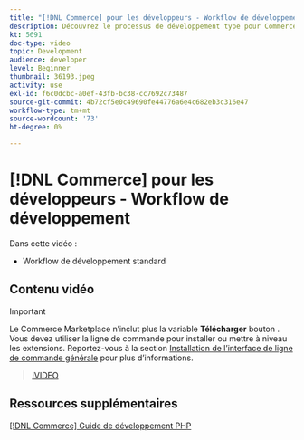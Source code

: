 ```yaml
---
title: "[!DNL Commerce] pour les développeurs - Workflow de développement"
description: Découvrez le processus de développement type pour Commerce.
kt: 5691
doc-type: video
topic: Development
audience: developer
level: Beginner
thumbnail: 36193.jpeg
activity: use
exl-id: f6c0dcbc-a0ef-43fb-bc38-cc7692c73487
source-git-commit: 4b72cf5e0c49690fe44776a6e4c682eb3c316e47
workflow-type: tm+mt
source-wordcount: '73'
ht-degree: 0%

---
```


# [!DNL Commerce] pour les développeurs - Workflow de développement

Dans cette vidéo :

- Workflow de développement standard

## Contenu vidéo

>[!IMPORTANT]
>
>Le Commerce Marketplace n’inclut plus la variable **Télécharger** bouton . Vous devez utiliser la ligne de commande pour installer ou mettre à niveau les extensions. Reportez-vous à la section [Installation de l’interface de ligne de commande générale](https://devdocs.magento.com/extensions/install/) pour plus d’informations.

>[!VIDEO](https://video.tv.adobe.com/v/36193?quality=12&learn=on)

## Ressources supplémentaires

[[!DNL Commerce] Guide de développement PHP](https://devdocs.magento.com/guides/v2.4/extension-dev-guide/bk-extension-dev-guide.html)
